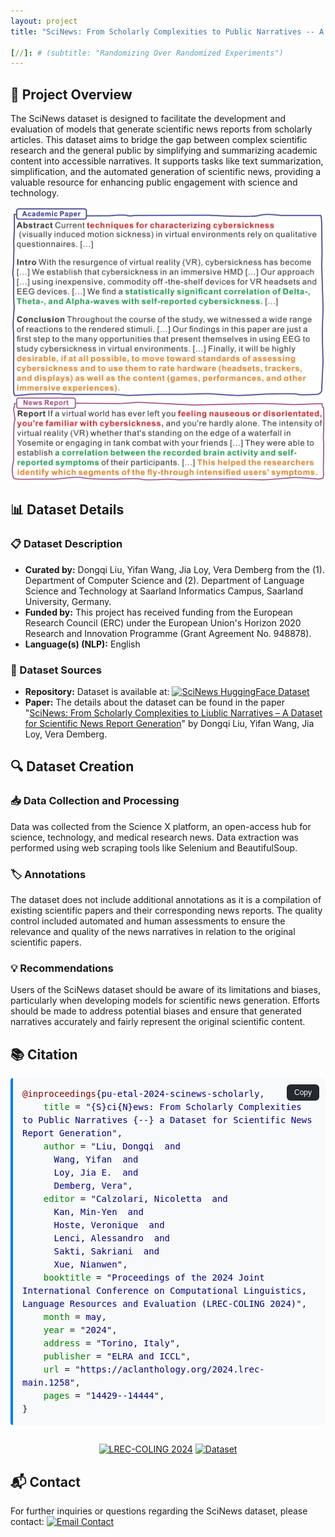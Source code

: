 ```yaml
---
layout: project
title: "SciNews: From Scholarly Complexities to Public Narratives -- A Dataset for Scientific News Report Generation"

[//]: # (subtitle: "Randomizing Over Randomized Experiments")
---
```


<script src="https://cdn.mathjax.org/mathjax/latest/MathJax.js?config=TeX-AMS-MML_HTMLorMML" type="text/javascript"></script>

## 📄 Project Overview

The SciNews dataset is designed to facilitate the development and evaluation of models that generate scientific news reports from scholarly articles. This dataset aims to bridge the gap between complex scientific research and the general public by simplifying and summarizing academic content into accessible narratives. It supports tasks like text summarization, simplification, and the automated generation of scientific news, providing a valuable resource for enhancing public engagement with science and technology.

<div style="display: flex; justify-content: center;">
    <img src="../assets/publications/COLING2024/SciNews.png" alt="SciNews" style="max-width:100%; width:800px;">
</div>

## 📊 Dataset Details

### 📋 Dataset Description

- **Curated by:** Dongqi Liu, Yifan Wang, Jia Loy, Vera Demberg from the (1). Department of Computer Science and (2). Department of Language Science and Technology at Saarland Informatics Campus, Saarland University, Germany.
- **Funded by:** This project has received funding from the European Research Council (ERC) under the European Union's Horizon 2020 Research and Innovation Programme (Grant Agreement No. 948878).
- **Language(s) (NLP):** English

### 🔗 Dataset Sources

- **Repository:** Dataset is available at: [<img src="https://img.shields.io/badge/HuggingFace-SciNews-yellow?logo=huggingface" alt="SciNews HuggingFace Dataset">](https://huggingface.co/datasets/dongqi-me/SciNews)
- **Paper:** The details about the dataset can be found in the paper "[SciNews: From Scholarly Complexities to Liublic Narratives – A Dataset for Scientific News Report Generation](https://aclanthology.org/2024.lrec-main.1258/)" by Dongqi Liu, Yifan Wang, Jia Loy, Vera Demberg.

## 🔍 Dataset Creation

### 📥 Data Collection and Processing

Data was collected from the Science X platform, an open-access hub for science, technology, and medical research news. Data extraction was performed using web scraping tools like Selenium and BeautifulSoup.

### 🏷️ Annotations

The dataset does not include additional annotations as it is a compilation of existing scientific papers and their corresponding news reports. The quality control included automated and human assessments to ensure the relevance and quality of the news narratives in relation to the original scientific papers.

### 💡 Recommendations

Users of the SciNews dataset should be aware of its limitations and biases, particularly when developing models for scientific news generation. Efforts should be made to address potential biases and ensure that generated narratives accurately and fairly represent the original scientific content.

## 📚 Citation

<div style="position: relative; margin-bottom: 20px;">
  <pre id="citation-text-scinews" style="background-color: #f8f9fa; padding: 15px; border-radius: 4px; border-left: 4px solid #007bff; margin: 0; white-space: pre-wrap; overflow-x: auto; font-family: monospace; line-height: 1.5;">
<span style="color: #800000;">@inproceedings</span>{<span style="color: #000080;">pu-etal-2024-scinews-scholarly</span>,
    <span style="color: #008000;">title</span> = "<span style="color: #000080;">{S}ci{N}ews: From Scholarly Complexities to Public Narratives {--} a Dataset for Scientific News Report Generation</span>",
    <span style="color: #008000;">author</span> = "<span style="color: #000080;">Liu, Dongqi  and
      Wang, Yifan  and
      Loy, Jia E.  and
      Demberg, Vera</span>",
    <span style="color: #008000;">editor</span> = "<span style="color: #000080;">Calzolari, Nicoletta  and
      Kan, Min-Yen  and
      Hoste, Veronique  and
      Lenci, Alessandro  and
      Sakti, Sakriani  and
      Xue, Nianwen</span>",
    <span style="color: #008000;">booktitle</span> = "<span style="color: #000080;">Proceedings of the 2024 Joint International Conference on Computational Linguistics, Language Resources and Evaluation (LREC-COLING 2024)</span>",
    <span style="color: #008000;">month</span> = <span style="color: #000080;">may</span>,
    <span style="color: #008000;">year</span> = "<span style="color: #000080;">2024</span>",
    <span style="color: #008000;">address</span> = "<span style="color: #000080;">Torino, Italy</span>",
    <span style="color: #008000;">publisher</span> = "<span style="color: #000080;">ELRA and ICCL</span>",
    <span style="color: #008000;">url</span> = "<span style="color: #000080;">https://aclanthology.org/2024.lrec-main.1258</span>",
    <span style="color: #008000;">pages</span> = "<span style="color: #000080;">14429--14444</span>",
}</pre>
  <button onclick="copyBibTeXSciNews()" style="position: absolute; top: 10px; right: 10px; background: #24292e; color: white; border: none; border-radius: 6px; padding: 6px 12px; cursor: pointer; font-size: 12px; font-weight: 500; display: flex; align-items: center;">
    Copy
  </button>
</div>

<script>
function copyBibTeXSciNews() {
  var textArea = document.createElement("textarea");
  textArea.value = document.getElementById("citation-text-scinews").textContent.trim();
  document.body.appendChild(textArea);
  textArea.select();
  
  try {
    var successful = document.execCommand('copy');
    var button = document.querySelector('button');
    if (successful) {
      button.textContent = 'Copied!';
      button.insertAdjacentHTML('beforeend', ' <span style="color: #22863a; margin-left: 3px;">✓</span>');
      setTimeout(function() {
        button.textContent = 'Copy';
      }, 2000);
    }
  } catch (err) {
    console.error('Unable to copy', err);
  }
  
  document.body.removeChild(textArea);
}
</script>

<div style="text-align: center; margin-top: 30px;">
    <a href="https://aclanthology.org/2024.lrec-main.1258" target="_blank"><img src="https://img.shields.io/badge/LREC--COLING-2024-blue" alt="LREC-COLING 2024"></a>
    <a href="https://huggingface.co/datasets/dongqi-me/SciNews" target="_blank"><img src="https://img.shields.io/badge/Dataset-HuggingFace-yellow?logo=huggingface" alt="Dataset"></a>
</div>

## 📬 Contact

For further inquiries or questions regarding the SciNews dataset, please contact: <a href="mailto:dongqi.me@gmail.com"><img src="https://img.shields.io/badge/Email-dongqi.me%40gmail.com-red?logo=gmail" alt="Email Contact"></a>

